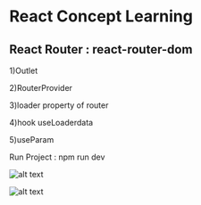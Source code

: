 # React Concept Learning 

## React Router : react-router-dom
1)Outlet

2)RouterProvider 

3)loader property of router 

4)hook useLoaderdata

5)useParam

Run Project : npm run dev

![alt text](<Screenshot 2024-08-11 at 6.19.40 PM.png>)

![alt text](<Screenshot 2024-08-11 at 6.19.43 PM.png>)